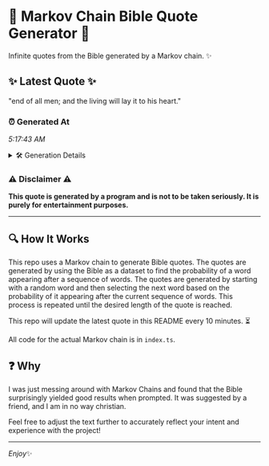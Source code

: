# 📖 Markov Chain Bible Quote Generator 📖

Infinite quotes from the Bible generated by a Markov chain. ✨

## ✨ Latest Quote ✨
"end of all men; and the living will lay it to his heart."

### ⏰ Generated At
*5:17:43 AM*

<details>
    <summary>🛠️ Generation Details</summary>
    <p>
        <strong>🌱 Seed:</strong> end<br>
        <strong>🔄 Iterations:</strong> 12<br>
        <strong>📜 Context History:</strong><br>[ end ]: of<br>[ end, of ]: all<br>[ end, of, all ]: men;<br>[ end, of, all, men; ]: and<br>[ end, of, all, men;, and ]: the<br>[ end, of, all, men;, and, the ]: living<br>[ of, all, men;, and, the, living ]: will<br>[ all, men;, and, the, living, will ]: lay<br>[ men;, and, the, living, will, lay ]: it<br>[ and, the, living, will, lay, it ]: to<br>[ the, living, will, lay, it, to ]: his<br>[ living, will, lay, it, to, his ]: heart.<br>
    </p>
</details>

### ⚠️ Disclaimer ⚠️
**This quote is generated by a program and is not to be taken seriously. It is purely for entertainment purposes.**

---

## 🔍 How It Works

This repo uses a Markov chain to generate Bible quotes. The quotes are generated by using the Bible as a dataset to find the probability of a word appearing after a sequence of words. The quotes are generated by starting with a random word and then selecting the next word based on the probability of it appearing after the current sequence of words. This process is repeated until the desired length of the quote is reached.

This repo will update the latest quote in this README every 10 minutes. ⏳

All code for the actual Markov chain is in `index.ts`.

## ❓ Why

I was just messing around with Markov Chains and found that the Bible surprisingly yielded good results when prompted. 
It was suggested by a friend, and I am in no way christian.

Feel free to adjust the text further to accurately reflect your intent and experience with the project!

---

*Enjoy*✨
